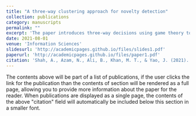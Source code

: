 ```yaml
---
title: "A three-way clustering approach for novelty detection"
collection: publications
category: manuscripts
permalink: ""
excerpt: 'The paper introduces three-way decisions using game theory to detection unknown unseen class instances as novelty in the data'
date: 2021-08-01
venue: 'Information Sciences'
slidesurl: 'http://academicpages.github.io/files/slides1.pdf'
paperurl: 'http://academicpages.github.io/files/paper1.pdf'
citation: 'Shah, A., Azam, N., Ali, B., Khan, M. T., & Yao, J. (2021). A three-way clustering approach for novelty detection. Information Sciences, 569, 650-668.'
---
```


The contents above will be part of a list of publications, if the user clicks the link for the publication than the contents of section will be rendered as a full page, allowing you to provide more information about the paper for the reader. When publications are displayed as a single page, the contents of the above "citation" field will automatically be included below this section in a smaller font.
